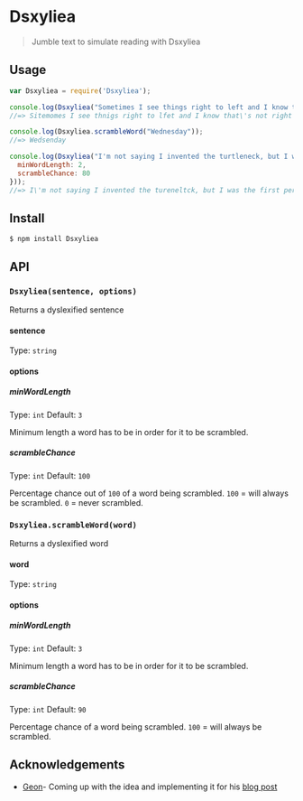 # Dsxyliea

> Jumble text to simulate reading with Dsxyliea

## Usage

```js
var Dsxyliea = require('Dsxyliea');

console.log(Dsxyliea("Sometimes I see things right to left and I know that's not right at all"));
//=> Sitemomes I see thnigs right to lfet and I know that\'s not right at all

console.log(Dsxyliea.scrambleWord("Wednesday"));
//=> Wedsenday

console.log(Dsxyliea("I'm not saying I invented the turtleneck, but I was the first person to realise its potential as a tactical garment.", {
  minWordLength: 2,
  scrambleChance: 80
}));
//=> I\'m not saying I invented the tureneltck, but I was the first perosn to realise its potential as a tactical ganemrt.
```

## Install

```
$ npm install Dsxyliea
```


## API

### `Dsxyliea(sentence, options)`

Returns a dyslexified sentence

#### sentence

Type: `string`

#### options

##### minWordLength

Type: `int`
Default: `3`

Minimum length a word has to be in order for it to be scrambled.

##### scrambleChance

Type: `int`
Default: `100`

Percentage chance out of `100` of a word being scrambled. `100` = will always be scrambled. `0` = never scrambled.

### `Dsxyliea.scrambleWord(word)`

Returns a dyslexified word

#### word

Type: `string`

#### options

##### minWordLength

Type: `int`
Default: `3`

Minimum length a word has to be in order for it to be scrambled.

##### scrambleChance

Type: `int`
Default: `90`

Percentage chance of a word being scrambled. `100` = will always be scrambled.


## Acknowledgements

- [Geon](https://github.com/geon)- Coming up with the idea and implementing it for his [blog post](http://geon.github.io/programming/2016/03/03/dsxyliea)
